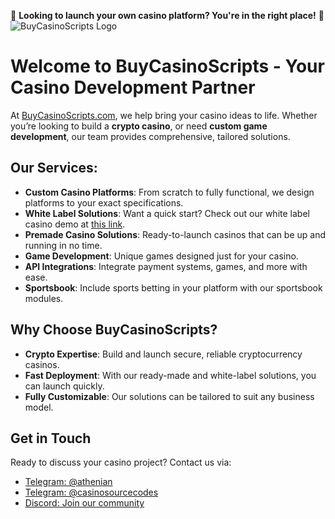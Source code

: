 🚨 **Looking to launch your own casino platform? You're in the right place!** 🚨  
![BuyCasinoScripts Logo](https://buycasinoscripts.com/wp-content/uploads/2024/03/Frame-588-1024x127.png)

# Welcome to BuyCasinoScripts - Your Casino Development Partner

At [BuyCasinoScripts.com](https://buycasinoscripts.com), we help bring your casino ideas to life. Whether you’re looking to build a **crypto casino**, or need **custom game development**, our team provides comprehensive, tailored solutions.

## Our Services:

- **Custom Casino Platforms**: From scratch to fully functional, we design platforms to your exact specifications.
- **White Label Solutions**: Want a quick start? Check out our white label casino demo at [this link](https://casino.democasino.click/).
- **Premade Casino Solutions**: Ready-to-launch casinos that can be up and running in no time.
- **Game Development**: Unique games designed just for your casino.
- **API Integrations**: Integrate payment systems, games, and more with ease.
- **Sportsbook**: Include sports betting in your platform with our sportsbook modules.

## Why Choose BuyCasinoScripts?
- **Crypto Expertise**: Build and launch secure, reliable cryptocurrency casinos.
- **Fast Deployment**: With our ready-made and white-label solutions, you can launch quickly.
- **Fully Customizable**: Our solutions can be tailored to suit any business model.

## Get in Touch
Ready to discuss your casino project? Contact us via:
- [Telegram: @athenian](https://t.me/athenian)
- [Telegram: @casinosourcecodes](https://t.me/casinosourcecodes)
- [Discord: Join our community](https://discord.gg/cryptocasino)
